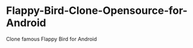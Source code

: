 Flappy-Bird-Clone-Opensource-for-Android
========================================

Clone famous Flappy Bird for Android
